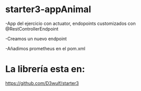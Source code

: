 # starter3-appAnimal
-App del ejercicio con actuator, endopoints customizados con @RestControllerEndpoint

-Creamos un nuevo endpoint

-Añadimos prometheus en el pom.xml

# La librería esta en:
https://github.com/D3wulf/starter3
